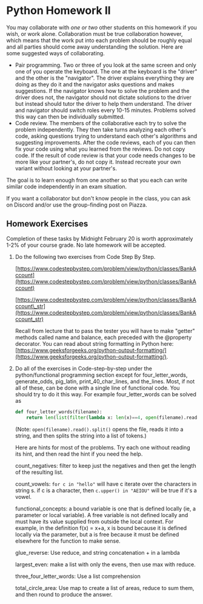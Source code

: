 # Python Homework II

You may collaborate with _one or two_ other students on this homework if you wish, or work alone. Collaboration must be true collaboration however, which means that the work put into each problem should be roughly equal and all parties should come away understanding the solution. Here are some suggested ways of collaborating.

- Pair programming. Two or three of you look at the same screen and only one of you operate the keyboard. The one at the keyboard is the "driver" and the other is the "navigator". The driver explains everything they are doing as they do it and the navigator asks questions and makes suggestions. If the navigator knows how to solve the problem and the driver does not, the navigator should not dictate solutions to the driver but instead should tutor the driver to help them understand. The driver and navigator should switch roles every 10-15 minutes. Problems solved this way can then be individually submitted.
- Code review. The members of the collaborative each try to solve the problem independently. They then take turns analyzing each other's code, asking questions trying to understand each other's algorithms and suggesting improvements. After the code reviews, each of you can then fix your code using what you learned from the reviews. Do not copy code. If the result of code review is that your code needs changes to be more like your partner's, do not copy it. Instead recreate your own variant without looking at your partner's.

The goal is to learn enough from one another so that you each can write similar code independently in an exam situation.

If you want a collaborator but don't know people in the class, you can ask on Discord and/or use the group-finding post on Piazza.

## Homework Exercises

Completion of these tasks by Midnight February 20 is worth approximately 1-2% of your course grade. No late homework will be accepted.

1. Do the following two exercises from Code Step By Step.

    [https://www.codestepbystep.com/problem/view/python/classes/BankAccount](https://www.codestepbystep.com/problem/view/python/classes/BankAccount)

    [https://www.codestepbystep.com/problem/view/python/classes/BankAccount\_str](https://www.codestepbystep.com/problem/view/python/classes/BankAccount_str)

    Recall from lecture that to pass the tester you will have to make "getter" methods called name and balance, each preceded with the @property decorator. You can read about string formatting in Python here: [https://www.geeksforgeeks.org/python-output-formatting/](https://www.geeksforgeeks.org/python-output-formatting/).

2. Do all of the exercises in Code-step-by-step under the python/functional programming section except for four\_letter\_words, generate\_odds, pig\_latin, print\_40\_char\_lines, and the\_lines. Most, if not all of these, can be done with a single line of functional code. You should try to do it this way. For example four\_letter\_words can be solved as

    ```python
    def four_letter_words(filename):
        return len(list(filter(lambda x: len(x)==4, open(filename).read().split())))
    ```

    (Note: `open(filename).read().split()` opens the file, reads it into a string, and then splits the string into a list of tokens.)

    Here are hints for most of the problems. Try each one without reading its hint, and then read the hint if you need the help.

    count\_negatives: filter to keep just the negatives and then get the length of the resulting list.

    count\_vowels: `for c in "hello"` will have c iterate over the characters in string s. if c is a character, then `c.upper() in "AEIOU"` will be true if it's a vowel.

    functional\_concepts: a bound variable is one that is defined locally (ie, a parameter or local variable). A free variable is not defined locally and must have its value supplied from outside the local context. For example, in the definition f(x) = x+a, x is bound because it is defined locally via the parameter, but a is free because it must be defined elsewhere for the function to make sense.

    glue\_reverse: Use reduce, and string concatenation + in a lambda

    largest\_even: make a list with only the evens, then use max with reduce.

    three\_four\_letter\_words: Use a list comprehension

    total\_circle\_area: Use map to create a list of areas, reduce to sum them, and then round to produce the answer.
